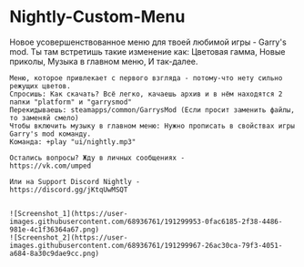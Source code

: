 # Nightly-Custom-Menu
  Новое усовершенствованное меню для твоей любимой игры - Garry's mod.
    Ты там встретишь такие изменение как:
    Цветовая гамма,
    Новые приколы,
    Музыка в главном меню, 
    И так-далее.

    Меню, которое привлекает с первого взгляда - потому-что нету сильно режущих цветов.
    Спросишь: Как скачать? Всё легко, качаешь архив и в нём находятся 2 папки "platform" и "garrysmod"
    Перекидываешь: steamapps/common/GarrysMod (Если просит заменить файлы, то заменяй смело)
    Чтобы включить музыку в главном меню: Нужно прописать в свойствах игры Garry's mod команду.
    Команда: +play "ui/nightly.mp3"
    
    Остались вопросы? Жду в личных сообщениях - 
    https://vk.com/umped

    Или на Support Discord Nightly -
    https://discord.gg/jKtqUwMSQT
    
    
    ![Screenshot_1](https://user-images.githubusercontent.com/68936761/191299953-0fac6185-2f38-4486-981e-4c1f36364a67.png)
    ![Screenshot_2](https://user-images.githubusercontent.com/68936761/191299967-26ac30ca-79f3-4051-a684-8a30c9dae9cc.png)

